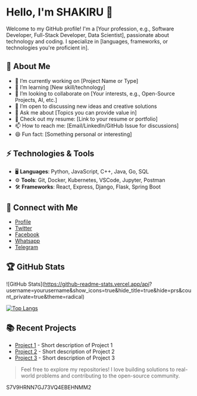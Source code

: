 # Hello, I'm SHAKIRU 👋

Welcome to my GitHub profile! I'm a [Your profession, e.g., Software Developer, Full-Stack Developer, Data Scientist], passionate about technology and coding. I specialize in [languages, frameworks, or technologies you're proficient in].

## 🚀 About Me
- 🔭 I’m currently working on [Project Name or Type]
- 🌱 I’m learning [New skill/technology]
- 👯 I’m looking to collaborate on [Your interests, e.g., Open-Source Projects, AI, etc.]
- 🤔 I’m open to discussing new ideas and creative solutions
- 💬 Ask me about [Topics you can provide value in]
- 📄 Check out my resume: [Link to your resume or portfolio]
- 📫 How to reach me: [Email/LinkedIn/GitHub Issue for discussions]
- 😄 Fun fact: [Something personal or interesting]
  
## ⚡ Technologies & Tools
- 🖥️ **Languages**: Python, JavaScript, C++, Java, Go, SQL
- ⚙️ **Tools**: Git, Docker, Kubernetes, VSCode, Jupyter, Postman
- 🛠️ **Frameworks**: React, Express, Django, Flask, Spring Boot

## 🔗 Connect with Me
- [Profile](https://about.me/shakiruadinan_smartass)
- [Twitter](https://twitter.com/yourusername)
- [Facebook](https://www.facebook.com/SHAKTec143)
- [Whatsapp](https://api.whatsapp.com/message/NEMNSYUI5KJNP1?autoload=1&app_absent=0)
- [Telegram](t.me/shakiruadinani)

## 🏆 GitHub Stats

![GitHub Stats](https://github-readme-stats.vercel.app/api? username=yourusername&show_icons=true&hide_title=true&hide=prs&count_private=true&theme=radical)

[![Top Langs](https://github-readme-stats.vercel.app/api/top-langs/?username=yourusername&layout=compact&theme=radical)](https://github.com/yourusername)

## 📚 Recent Projects
- [Project 1](https://github.com/yourusername/project1) - Short description of Project 1
- [Project 2](https://github.com/yourusername/project2) - Short description of Project 2
- [Project 3](https://github.com/yourusername/project3) - Short description of Project 3

> Feel free to explore my repositories! I love building solutions to real-world problems and contributing to the open-source community.

S7V9HRNN7GJ73VQ4EBEHNMM2